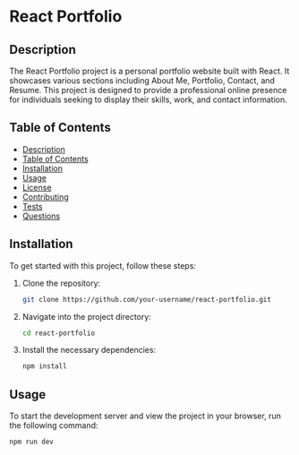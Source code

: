 # React Portfolio

## Description

The React Portfolio project is a personal portfolio website built with React. It showcases various sections including About Me, Portfolio, Contact, and Resume. This project is designed to provide a professional online presence for individuals seeking to display their skills, work, and contact information.

## Table of Contents

- [Description](#description)
- [Table of Contents](#table-of-contents)
- [Installation](#installation)
- [Usage](#usage)
- [License](#license)
- [Contributing](#contributing)
- [Tests](#tests)
- [Questions](#questions)

## Installation

To get started with this project, follow these steps:

1. Clone the repository:
    ```bash
    git clone https://github.com/your-username/react-portfolio.git
    ```

2. Navigate into the project directory:
    ```bash
    cd react-portfolio
    ```

3. Install the necessary dependencies:
    ```bash
    npm install
    ```

## Usage

To start the development server and view the project in your browser, run the following command:
```bash
npm run dev
